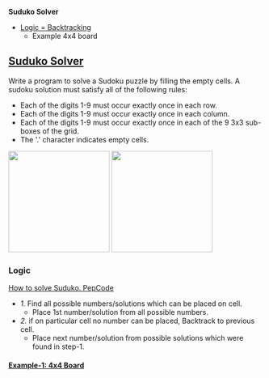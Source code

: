 **Suduko Solver**
- [Logic = Backtracking](#l)
  - Example 4x4 board

## [Suduko Solver](https://leetcode.com/problems/sudoku-solver/)
Write a program to solve a Sudoku puzzle by filling the empty cells. A sudoku solution must satisfy all of the following rules:
- Each of the digits 1-9 must occur exactly once in each row.
- Each of the digits 1-9 must occur exactly once in each column.
- Each of the digits 1-9 must occur exactly once in each of the 9 3x3 sub-boxes of the grid.
- The '.' character indicates empty cells.

<img src=https://upload.wikimedia.org/wikipedia/commons/f/ff/Sudoku-by-L2G-20050714.svg width=200></img>
<img src=https://upload.wikimedia.org/wikipedia/commons/3/31/Sudoku-by-L2G-20050714_solution.svg width=200></img>

<a name=l></a>
### Logic
[How to solve Suduko. PepCode](https://www.youtube.com/watch?v=uyetDh-DyDg)
- _1._ Find all possible numbers/solutions which can be placed on cell.
  - Place 1st number/solution from all possible numbers.
- _2._ if on particular cell no number can be placed, Backtrack to previous cell.
  - Place next number/solution from possible solutions which were found in step-1.

#### [Example-1: 4x4 Board](4x4Board)
